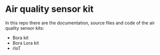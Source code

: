 # Air quality sensor kit
In this repo there are the documentation, source files and code of the air quality sensor kits:
- Bora kit
- Bora Lora kit
- rIoT
